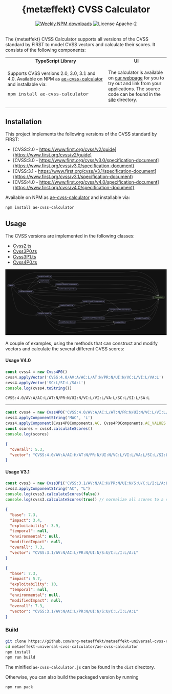 <div align="center">
	<h1>{metæffekt} CVSS Calculator</h1>
    <a href="https://www.npmjs.com/package/ae-cvss-calculator"><img src="https://img.shields.io/npm/dm/ae-cvss-calculator?style=for-the-badge&label=npm%20downloads" alt="Weekly NPM downloads"></a>
	<img src="https://img.shields.io/github/license/org-metaeffekt/metaeffekt-universal-cvss-calculator?style=for-the-badge" alt="License Apache-2">
</div>

<br>

The {metæffekt} CVSS Calculator supports all versions of the CVSS standard by FIRST to model CVSS vectors and calculate
their scores.
It consists of the following components:

<table>
  <tr>
    <td align="center">
      <b>TypeScript Library</b>
    </td>
    <td align="center">
      <b>UI</b>
    </td>
  </tr>
  <tr>
    <td>
      Supports CVSS versions 2.0, 3.0, 3.1 and 4.0.
      Available on NPM as <a target="_blank" href="https://www.npmjs.com/package/ae-cvss-calculator">ae-cvss-calculator</a> and installable via:
      <pre>npm install ae-cvss-calculator</pre>
    </td>
    <td>
      <p>
        The calculator is available on <a target="_blank" href="https://www.metaeffekt.com/security/cvss/calculator/index.html?vector=%5B%5B%22CVSS%3A4.0%22%2Ctrue%2C%22CVSS%3A4.0%2FAV%3AP%2FAC%3AL%2FAT%3AN%2FPR%3AN%2FUI%3AN%2FVC%3AH%2FVI%3AL%2FVA%3AL%2FSC%3AH%2FSI%3AH%2FSA%3AH%22%2C%22CVSS%3A4.0%22%5D%2C%5B%223.1+2020-5934+%28nist.gov%29%22%2Ctrue%2C%22CVSS%3A3.1%2FAV%3AN%2FAC%3AL%2FPR%3AL%2FUI%3AN%2FS%3AC%2FC%3AH%2FI%3AL%2FA%3AH%2FE%3AF%2FRL%3AU%2FRC%3AR%22%2C%22CVSS%3A3.1%22%5D%2C%5B%222.0+2020-5934+%28nist.gov%29%22%2Ctrue%2C%22AV%3AL%2FAC%3AH%2FAu%3AS%2FC%3AC%2FI%3AP%2FA%3AN%2FE%3AU%2FRL%3AU%2FRC%3AC%2FCDP%3ALM%2FTD%3AM%2FCR%3AH%2FIR%3AH%2FAR%3AH%22%2C%22CVSS%3A2.0%22%5D%5D&open=temporal&selected=3.1+2020-5934+%28nist.gov%29">our webpage</a> for you to try out and link from your applications.
        The source code can be found in the <a href="https://github.com/org-metaeffekt/metaeffekt-universal-cvss-calculator/tree/master/site">site</a> directory.
      </p>
    </td>
  </tr>
</table>

## Installation

This project implements the following versions of the CVSS standard by FIRST:

- [CVSS:2.0 - https://www.first.org/cvss/v2/guide](https://www.first.org/cvss/v2/guide)
- [CVSS:3.0 - https://www.first.org/cvss/v3.0/specification-document](https://www.first.org/cvss/v3.0/specification-document)
- [CVSS:3.1 - https://www.first.org/cvss/v3.1/specification-document](https://www.first.org/cvss/v3.1/specification-document)
- [CVSS:4.0 - https://www.first.org/cvss/v4.0/specification-document](https://www.first.org/cvss/v4.0/specification-document)

Available on NPM as [ae-cvss-calculator](https://www.npmjs.com/package/ae-cvss-calculator) and installable via:

```bash
npm install ae-cvss-calculator
```

## Usage

The CVSS versions are implemented in the following classes:

- [Cvss2.ts](https://github.com/org-metaeffekt/metaeffekt-universal-cvss-calculator/blob/master/ae-cvss-calculator/src/cvss2/Cvss2.ts)
- [Cvss3P0.ts](https://github.com/org-metaeffekt/metaeffekt-universal-cvss-calculator/blob/master/ae-cvss-calculator/src/cvss3p0/Cvss3P0.ts)
- [Cvss3P1.ts](https://github.com/org-metaeffekt/metaeffekt-universal-cvss-calculator/blob/master/ae-cvss-calculator/src/cvss3p1/Cvss3P1.ts)
- [Cvss4P0.ts](https://github.com/org-metaeffekt/metaeffekt-universal-cvss-calculator/blob/master/ae-cvss-calculator/src/cvss4p0/Cvss4P0.ts)

![](dependency-graph.png)

A couple of examples, using the methods that can construct and modify vectors and calculate the several
different CVSS scores:

#### Usage V4.0

```ts
const cvss4 = new Cvss4P0()
cvss4.applyVector('CVSS:4.0/AV:A/AC:L/AT:N/PR:N/UI:N/VC:L/VI:L/VA:L')
cvss4.applyVector('SC:L/SI:L/SA:L')
console.log(cvss4.toString())
```

```
CVSS:4.0/AV:A/AC:L/AT:N/PR:N/UI:N/VC:L/VI:L/VA:L/SC:L/SI:L/SA:L
```

---

```ts
const cvss4 = new Cvss4P0('CVSS:4.0/AV:A/AC:L/AT:N/PR:N/UI:N/VC:L/VI:L/VA:L/SC:L/SI:L/SA:L')
cvss4.applyComponentString('MAC', 'L')
cvss4.applyComponent(Cvss4P0Components.AC, Cvss4P0Components.AC_VALUES.H) // alternatively via types
const scores = cvss4.calculateScores()
console.log(scores)
```

```json
{
  "overall": 5.3,
  "vector": "CVSS:4.0/AV:A/AC:H/AT:N/PR:N/UI:N/VC:L/VI:L/VA:L/SC:L/SI:L/SA:L/MAV:X/MAC:L/MAT:X/MPR:X/MUI:X/MVC:X/MVI:X/MVA:X/MSC:X/MSI:X/MSA:X"
}
```

#### Usage V3.1

```ts
const cvss3 = new Cvss3P1('CVSS:3.1/AV:N/AC:H/PR:N/UI:N/S:U/C:L/I:L/A:L')
cvss3.applyComponentString("AC", "L")
console.log(cvss3.calculateScores(false))
console.log(cvss3.calculateScores(true)) // normalize all scores to a scale 0-10 (CVSS:3.1 Exploitability, Impact)
```

```json
{
  "base": 7.3,
  "impact": 3.4,
  "exploitability": 3.9,
  "temporal": null,
  "environmental": null,
  "modifiedImpact": null,
  "overall": 7.3,
  "vector": "CVSS:3.1/AV:N/AC:L/PR:N/UI:N/S:U/C:L/I:L/A:L"
}
```

```json
{
  "base": 7.3,
  "impact": 5.7,
  "exploitability": 10,
  "temporal": null,
  "environmental": null,
  "modifiedImpact": null,
  "overall": 7.3,
  "vector": "CVSS:3.1/AV:N/AC:L/PR:N/UI:N/S:U/C:L/I:L/A:L"
}
```

### Build

```bash
git clone https://github.com/org-metaeffekt/metaeffekt-universal-cvss-calculator
cd metaeffekt-universal-cvss-calculator/ae-cvss-calculator
npm install
npm run build
```

The minified `ae-cvss-calculator.js` can be found in the `dist` directory.

Otherwise, you can also build the packaged version by running

```bash
npm run pack
```
